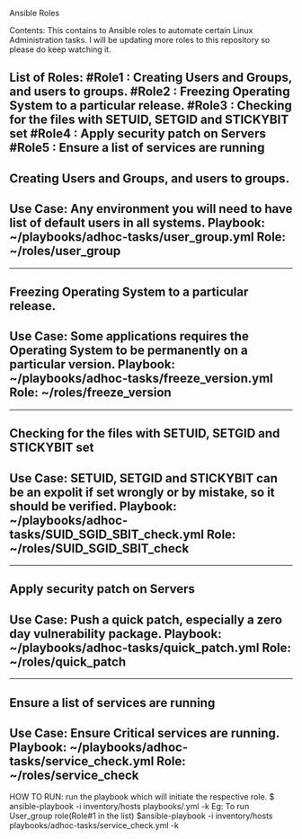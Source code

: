 
Ansible Roles

Contents: This contains to Ansible roles to automate certain Linux Administration tasks. I will be updating more roles to this repository so please do keep watching it.

List of Roles:
#Role1 : Creating Users and Groups, and users to groups.
#Role2 : Freezing Operating System to a particular release.
#Role3 : Checking for the files with SETUID, SETGID and STICKYBIT set
#Role4 : Apply security patch on Servers
#Role5 : Ensure a list of services are running
----------------------------------------------
 Creating Users and Groups, and users to groups.
----------------------------------------------
 Use Case: 	Any environment you will need to have list of default users in all systems.
 Playbook: 	~/playbooks/adhoc-tasks/user_group.yml
 Role:		~/roles/user_group
----------------------------------------------

----------------------------------------------
Freezing Operating System to a particular release.
----------------------------------------------
 Use Case: 	Some applications requires the Operating System to be permanently on a particular version.
 Playbook: 	~/playbooks/adhoc-tasks/freeze_version.yml
 Role:		~/roles/freeze_version
----------------------------------------------

----------------------------------------------
Checking for the files with SETUID, SETGID and STICKYBIT set
----------------------------------------------
 Use Case: 	SETUID, SETGID and STICKYBIT can be an expolit if set wrongly or by mistake, so it should be verified.
 Playbook: 	~/playbooks/adhoc-tasks/SUID_SGID_SBIT_check.yml
 Role:		~/roles/SUID_SGID_SBIT_check
----------------------------------------------

----------------------------------------------
 Apply security patch on Servers
----------------------------------------------
 Use Case: 	Push a quick patch, especially a zero day vulnerability package.
 Playbook: 	~/playbooks/adhoc-tasks/quick_patch.yml
 Role:		~/roles/quick_patch
----------------------------------------------

----------------------------------------------
 Ensure a list of services are running
----------------------------------------------
 Use Case: 	Ensure Critical services are running.
 Playbook: 	~/playbooks/adhoc-tasks/service_check.yml
 Role:		~/roles/service_check
----------------------------------------------


HOW TO RUN:
run the playbook which will initiate the respective role.
$ ansible-playbook -i inventory/hosts playbooks/<playbook>.yml -k
Eg: To run User_group role(Role#1 in the list)
$ansible-playbook -i inventory/hosts playbooks/adhoc-tasks/service_check.yml -k
